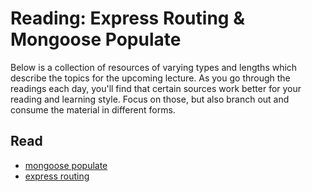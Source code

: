 # Reading: Express Routing & Mongoose Populate

Below is a collection of resources of varying types and lengths which describe the topics for the upcoming lecture.  As you go through the readings each day, you'll find that certain sources work better for your reading and learning style. Focus on those, but also branch out and consume the material in different forms.

## Read
* [mongoose populate](https://mongoosejs.com/docs/populate.html)
* [express routing](https://scotch.io/tutorials/learn-to-use-the-new-router-in-expressjs-4)

